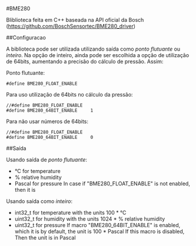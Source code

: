 #BME280

Bliblioteca feita em C++ baseada na API oficial da Bosch (<https://github.com/BoschSensortec/BME280_driver>)

##Configuracao

A biblioteca pode ser utilizada utilizando saída como *ponto flutuante* ou *inteiro*. Na opção de inteiro, ainda pode ser escolhida a opção de utilização de 64bits, aumentando a precisão do cálculo de pressão. Assim:

Ponto flutuante:

	#define BME280_FLOAT_ENABLE
	
Para uso utilização de 64bits no cálculo da pressão:

	//#define BME280_FLOAT_ENABLE
	#define BME280_64BIT_ENABLE		1
	
Para não usar números de 64bits:

	//#define BME280_FLOAT_ENABLE
	#define BME280_64BIT_ENABLE		0
	
##Saída

Usando saída de *ponto flutuante*:
- °C for temperature
- % relative humidity
- Pascal for pressure
In case if "BME280_FLOAT_ENABLE" is not enabled, then it is

Usando saída como *inteiro*:
- int32_t for temperature with the units 100 * °C
- uint32_t for humidity with the units 1024 * % relative humidity
- uint32_t for pressure
     If macro "BME280_64BIT_ENABLE" is enabled, which it is by default, the unit is 100 * Pascal
     If this macro is disabled, Then the unit is in Pascal